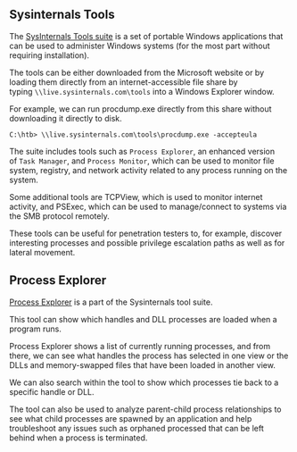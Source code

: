 ## Sysinternals Tools

The [SysInternals Tools suite](https://docs.microsoft.com/en-us/sysinternals) is a set of portable Windows applications that can be used to administer Windows systems (for the most part without requiring installation). 

The tools can be either downloaded from the Microsoft website or by loading them directly from an internet-accessible file share by typing `\\live.sysinternals.com\tools` into a Windows Explorer window.

For example, we can run procdump.exe directly from this share without downloading it directly to disk.

```cmd-session
C:\htb> \\live.sysinternals.com\tools\procdump.exe -accepteula
```

The suite includes tools such as `Process Explorer`, an enhanced version of `Task Manager`, and `Process Monitor`, which can be used to monitor file system, registry, and network activity related to any process running on the system. 

Some additional tools are TCPView, which is used to monitor internet activity, and PSExec, which can be used to manage/connect to systems via the SMB protocol remotely.

These tools can be useful for penetration testers to, for example, discover interesting processes and possible privilege escalation paths as well as for lateral movement.


## Process Explorer

[Process Explorer](https://docs.microsoft.com/en-us/sysinternals/downloads/process-explorer) is a part of the Sysinternals tool suite.

This tool can show which handles and DLL processes are loaded when a program runs. 

Process Explorer shows a list of currently running processes, and from there, we can see what handles the process has selected in one view or the DLLs and memory-swapped files that have been loaded in another view. 

We can also search within the tool to show which processes tie back to a specific handle or DLL.

The tool can also be used to analyze parent-child process relationships to see what child processes are spawned by an application and help troubleshoot any issues such as orphaned processed that can be left behind when a process is terminated.